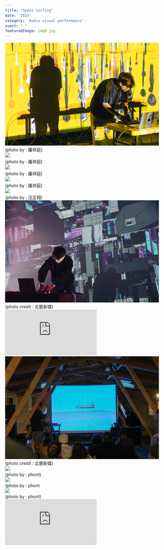 ```yaml
---
title: "Space Surfing"
date: '2023'
category: 'Audio visual performance'
event: " "
featuredImage: img0.jpg
---
```

  <div class="box">
      <div class="dscrptn">
      </div>
  </div>

  <div class="box">
      <div class="dscrptn">
      </div>
  </div>

  <div class="box">
      <img class="subimg" src="./img1.jpg">
      <div class="photocredit">(photo by : 羅祥庭)</div>
  </div>
  <div class="box">
      <img class="subimg" src="./img2.jpg">
      <div class="photocredit">(photo by : 羅祥庭)</div>
  </div>

  <div class="box">
      <img class="subimg" src="./img3.jpg">
      <div class="photocredit">(photo by : 羅祥庭)</div>
  </div>

  <div class="box">
      <img class="subimg" src="./img4.jpg">
      <div class="photocredit">(photo by : 羅祥庭)</div>
  </div>
  <div class="box">
      <img class="subimg" src="./img5.jpg">
      <div class="photocredit">(photo by : 汪正翔)</div>
  </div>
  <div class="box">
      <img class="subimg" src="./img6.jpg">
      <div class="photocredit">(photo credit : 北藝新媒)</div>
  </div>

  <iframe title="vimeo-player" src="https://player.vimeo.com/video/840839873?h=446d227ea1" frameborder="0" allowfullscreen></iframe>

  <div class="box">
      <img class="subimg" src="./img7.jpg">
      <div class="photocredit">(photo credit : 北藝新媒)</div>
  </div>
  <div class="box">
      <img class="subimg" src="./img8.jpg">
      <div class="photocredit">(photo by : phont)</div>
  </div>

  <div class="box">
      <img class="subimg" src="./img9.jpg">
      <div class="photocredit">(photo by : phont</div>
  </div>
  <div class="box">
      <img class="subimg" src="./img10.jpg">
      <div class="photocredit">(photo by : phont)</div>
  </div>
  
  <iframe title="vimeo-player" src="https://player.vimeo.com/video/866049447?h=7bdc3f17df" frameborder="0" allowfullscreen></iframe>
